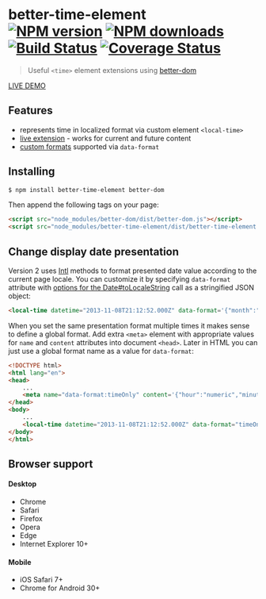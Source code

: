 # better-time-element<br>[![NPM version][npm-version]][npm-url] [![NPM downloads][npm-downloads]][npm-url] [![Build Status][travis-image]][travis-url] [![Coverage Status][coveralls-image]][coveralls-url]
> Useful `<time>` element extensions using [better-dom](https://github.com/chemerisuk/better-dom)

[LIVE DEMO](http://chemerisuk.github.io/better-time-element/)

## Features
* represents time in localized format via custom element `<local-time>`
* [live extension](https://github.com/chemerisuk/better-dom/wiki/Live-extensions) - works for current and future content
* [custom formats](https://github.com/chemerisuk/better-time-element#change-display-date-presentation) supported via `data-format`

## Installing
```sh
$ npm install better-time-element better-dom
```
Then append the following tags on your page:

```html
<script src="node_modules/better-dom/dist/better-dom.js"></script>
<script src="node_modules/better-time-element/dist/better-time-element.js"></script>
```

## Change display date presentation
Version 2 uses [Intl](https://developer.mozilla.org/en-US/docs/Web/JavaScript/Reference/Global_Objects/Intl) methods to format presented date value according to the current page locale. You can customize it by specifying `data-format` attribute with [options for the Date#toLocaleString](https://developer.mozilla.org/en-US/docs/Web/JavaScript/Reference/Global_Objects/Date/toLocaleString) call as a stringified JSON object:

```html
<local-time datetime="2013-11-08T21:12:52.000Z" data-format='{"month":"short","year":"numeric","day":"numeric"}'></local-time>
```

When you set the same presentation format multiple times it makes sense to define a global format. Add extra `<meta>` element with appropriate values for `name` and `content` attributes into document `<head>`. Later in HTML you can just use a global format name as a value for `data-format`:

```html
<!DOCTYPE html>
<html lang="en">
<head>
    ...
    <meta name="data-format:timeOnly" content='{"hour":"numeric","minute":"numeric","second":"numeric"}'>
</head>
<body>
    ...
    <local-time datetime="2013-11-08T21:12:52.000Z" data-format="timeOnly"></local-time>
</body>
</html>
```

## Browser support
#### Desktop
* Chrome
* Safari
* Firefox
* Opera
* Edge
* Internet Explorer 10+

#### Mobile
* iOS Safari 7+
* Chrome for Android 30+

[npm-url]: https://www.npmjs.com/package/better-time-element
[npm-version]: https://img.shields.io/npm/v/better-time-element.svg
[npm-downloads]: https://img.shields.io/npm/dt/better-time-element.svg

[travis-url]: http://travis-ci.org/chemerisuk/better-time-element
[travis-image]: http://img.shields.io/travis/chemerisuk/better-time-element/master.svg

[coveralls-url]: https://coveralls.io/r/chemerisuk/better-time-element
[coveralls-image]: http://img.shields.io/coveralls/chemerisuk/better-time-element/master.svg
